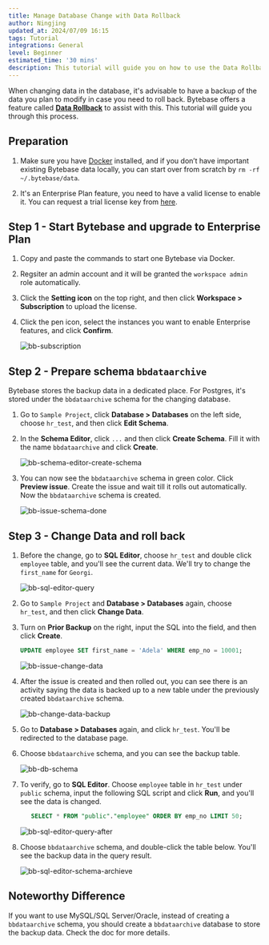 ```yaml
---
title: Manage Database Change with Data Rollback
author: Ningjing
updated_at: 2024/07/09 16:15
tags: Tutorial
integrations: General
level: Beginner
estimated_time: '30 mins'
description: This tutorial will guide you on how to use the Data Rollback feature to manage database data changes in Bytebase.
---
```


When changing data in the database, it's advisable to have a backup of the data you plan to modify in case you need to roll back. Bytebase offers a feature called [**Data Rollback**](/docs/change-database/rollback-data-changes/) to assist with this. This tutorial will guide you through this process.

## Preparation

1. Make sure you have [Docker](https://www.docker.com/) installed, and if you don’t have important existing Bytebase data locally, you can start over from scratch by `rm -rf ~/.bytebase/data`.

1. It's an Enterprise Plan feature, you need to have a valid license to enable it. You can request a trial license key from [here](https://bytebase.com/pricing).

## Step 1 - Start Bytebase and upgrade to Enterprise Plan

1. Copy and paste the commands to start one Bytebase via Docker.

   <IncludeBlock url="/docs/get-started/install/terminal-docker-run-volume"></IncludeBlock>

1. Regsiter an admin account and it will be granted the `workspace admin` role automatically.

1. Click the **Setting icon** on the top right, and then click **Workspace > Subscription** to upload the license.

1. Click the pen icon, select the instances you want to enable Enterprise features, and click **Confirm**.

   ![bb-subscription](/content/docs/tutorials/data-rollback/bb-subscription.webp)

## Step 2 - Prepare schema `bbdataarchive`

Bytebase stores the backup data in a dedicated place. For Postgres, it's stored under the `bbdataarchive`
schema for the changing database.

1. Go to `Sample Project`, click **Database > Databases** on the left side, choose `hr_test`, and then click **Edit Schema**.

1. In the **Schema Editor**, click `...` and then click **Create Schema**. Fill it with the name `bbdataarchive` and click **Create**.

   ![bb-schema-editor-create-schema](/content/docs/tutorials/data-rollback/bb-schema-editor-create-schema.webp)

1. You can now see the `bbdataarchive` schema in green color. Click **Preview issue**. Create the issue and wait till it rolls out automatically. Now the `bbdataarchive` schema is created.

   ![bb-issue-schema-done](/content/docs/tutorials/data-rollback/bb-issue-schema-done.webp)

## Step 3 - Change Data and roll back

1. Before the change, go to **SQL Editor**, choose `hr_test` and double click `employee` table, and you'll see the current data. We'll try to change the `first_name` for `Georgi`.

   ![bb-sql-editor-query](/content/docs/tutorials/data-rollback/bb-sql-editor-query.webp)

1. Go to `Sample Project` and **Database > Databases** again, choose `hr_test`, and then click **Change Data**.

1. Turn on **Prior Backup** on the right, input the SQL into the field, and then click **Create**.

   ```sql
   UPDATE employee SET first_name = 'Adela' WHERE emp_no = 10001;
   ```

   ![bb-issue-change-data](/content/docs/tutorials/data-rollback/bb-issue-change-data.webp)

1. After the issue is created and then rolled out, you can see there is an activity saying the data is backed up to a new table under the previously created `bbdataarchive` schema.

   ![bb-change-data-backup](/content/docs/tutorials/data-rollback/bb-change-data-backup.webp)

1. Go to **Database > Databases** again, and click `hr_test`. You'll be redirected to the database page.

1. Choose `bbdataarchive` schema, and you can see the backup table.

   ![bb-db-schema](/content/docs/tutorials/data-rollback/bb-db-schema.webp)

1. To verify, go to **SQL Editor**. Choose `employee` table in `hr_test` under `public` schema, input the following SQL script and click **Run**, and you'll see the data is changed.

   ```sql
      SELECT * FROM "public"."employee" ORDER BY emp_no LIMIT 50;
   ```

   ![bb-sql-editor-query-after](/content/docs/tutorials/data-rollback/bb-sql-editor-query-after.webp)

1. Choose `bbdataarchive` schema, and double-click the table below. You'll see the backup data in the query result.

   ![bb-sql-editor-schema-archieve](/content/docs/tutorials/data-rollback/bb-sql-editor-schema-archieve.webp)

## Noteworthy Difference

If you want to use MySQL/SQL Server/Oracle, instead of creating a `bbdataarchive` schema, you should create a `bbdataarchive` database to store the backup data. Check the doc for more details.

<DocLinkBlock url="/docs/change-database/rollback-data-changes/" title="Data Rollback Doc"></DocLinkBlock>
